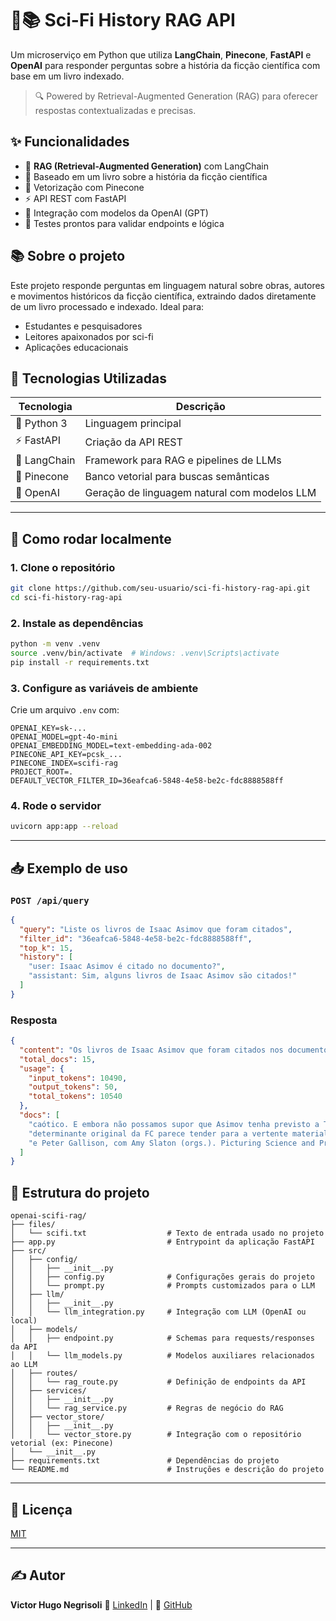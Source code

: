 # 🤖📚 Sci-Fi History RAG API

Um microserviço em Python que utiliza **LangChain**, **Pinecone**, **FastAPI** e **OpenAI** para responder perguntas sobre a história da ficção científica com base em um livro indexado.

> 🔍 Powered by Retrieval-Augmented Generation (RAG) para oferecer respostas contextualizadas e precisas.

## ✨ Funcionalidades

- 🔎 **RAG (Retrieval-Augmented Generation)** com LangChain
- 📖 Baseado em um livro sobre a história da ficção científica
- 🧠 Vetorização com Pinecone
- ⚡ API REST com FastAPI
- 🤖 Integração com modelos da OpenAI (GPT)
- 🧪 Testes prontos para validar endpoints e lógica

## 📚 Sobre o projeto

Este projeto responde perguntas em linguagem natural sobre obras, autores e movimentos históricos da ficção científica, extraindo dados diretamente de um livro processado e indexado. Ideal para:

- Estudantes e pesquisadores
- Leitores apaixonados por sci-fi
- Aplicações educacionais

## 🧰 Tecnologias Utilizadas

| Tecnologia  | Descrição                                      |
|-------------|------------------------------------------------|
| 🐍 Python 3  | Linguagem principal                            |
| ⚡ FastAPI   | Criação da API REST                            |
| 🔗 LangChain | Framework para RAG e pipelines de LLMs         |
| 🌲 Pinecone  | Banco vetorial para buscas semânticas          |
| 🧠 OpenAI    | Geração de linguagem natural com modelos LLM   |

---

## 🚀 Como rodar localmente

### 1. Clone o repositório

```bash
git clone https://github.com/seu-usuario/sci-fi-history-rag-api.git
cd sci-fi-history-rag-api
````

### 2. Instale as dependências

```bash
python -m venv .venv
source .venv/bin/activate  # Windows: .venv\Scripts\activate
pip install -r requirements.txt
```

### 3. Configure as variáveis de ambiente

Crie um arquivo `.env` com:

```env
OPENAI_KEY=sk-...
OPENAI_MODEL=gpt-4o-mini
OPENAI_EMBEDDING_MODEL=text-embedding-ada-002
PINECONE_API_KEY=pcsk_...
PINECONE_INDEX=scifi-rag
PROJECT_ROOT=.
DEFAULT_VECTOR_FILTER_ID=36eafca6-5848-4e58-be2c-fdc8888588ff
```

### 4. Rode o servidor

```bash
uvicorn app:app --reload
```

---

## 📥 Exemplo de uso

### `POST /api/query`

```json
{
  "query": "Liste os livros de Isaac Asimov que foram citados",
  "filter_id": "36eafca6-5848-4e58-be2c-fdc8888588ff",
  "top_k": 15,
  "history": [
    "user: Isaac Asimov é citado no documento?",
    "assistant: Sim, alguns livros de Isaac Asimov são citados!"
  ]
}
```

### Resposta

```json
{
  "content": "Os livros de Isaac Asimov que foram citados nos documentos são:\n\n1. **The Bicentennial Man** (1976) - Incluído em \"The Complete Robot\".\n2. **The Caves of Steel** (1954).",
  "total_docs": 15,
  "usage": {
    "input_tokens": 10490,
    "output_tokens": 50,
    "total_tokens": 10540
  },
  "docs": [
    "caótico. E embora não possamos supor que Asimov tenha previsto a Teoria do\nCaos, o fato é que na série Duna,...",
    "determinante original da FC parece tender para a vertente materialista ou\nprotestante; mas de fato aquela vertente católica mística/fantástica está muito...",
    "e Peter Gallison, com Amy Slaton (orgs.). Picturing Science and Producing Art. Nova..."
  ]
}
```


## 📌 Estrutura do projeto

```
openai-scifi-rag/
├── files/
│   └── scifi.txt                  # Texto de entrada usado no projeto
├── app.py                         # Entrypoint da aplicação FastAPI
├── src/
│   ├── config/
│   │   ├── __init__.py
│   │   ├── config.py              # Configurações gerais do projeto
│   │   └── prompt.py              # Prompts customizados para o LLM
│   ├── llm/
│   │   ├── __init__.py
│   │   └── llm_integration.py     # Integração com LLM (OpenAI ou local)
│   ├── models/
│   │   ├── endpoint.py            # Schemas para requests/responses da API
│   │   └── llm_models.py          # Modelos auxiliares relacionados ao LLM
│   ├── routes/
│   │   └── rag_route.py           # Definição de endpoints da API
│   ├── services/
│   │   ├── __init__.py
│   │   └── rag_service.py         # Regras de negócio do RAG
│   ├── vector_store/
│   │   ├── __init__.py
│   │   └── vector_store.py        # Integração com o repositório vetorial (ex: Pinecone)
│   └── __init__.py
├── requirements.txt               # Dependências do projeto
└── README.md                      # Instruções e descrição do projeto
```

---

## 📖 Licença

[MIT](LICENSE)

---

## ✍️ Autor

**Victor Hugo Negrisoli**
🔗 [LinkedIn](https://www.linkedin.com/in/victorhugonegrisoli/) | 🐙 [GitHub](https://github.com/vhnegrisoli/)
